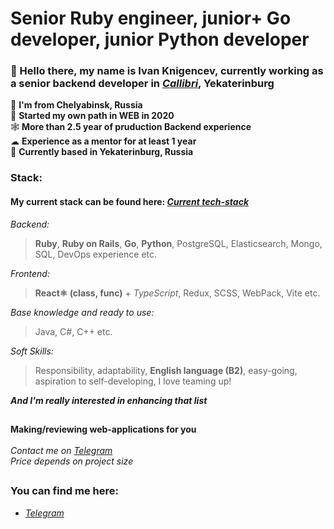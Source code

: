 #
# Senior Ruby engineer, junior+ Go developer, junior Python developer
### 👋 Hello there, my name is Ivan Knigencev, currently working as a senior backend developer in [*Callibri*](https://callibri.ru/), Yekaterinburg
📍 **I'm from Chelyabinsk, Russia**</br>
🧠 **Started my own path in WEB in 2020**</br>
🕸️ **More than 2.5 year of pruduction Backend experience**</br>
☁ **Experience as a mentor for at least 1 year**</br>
📌 **Currently based in Yekaterinburg, Russia**</br>

### Stack:

#### My current stack can be found here: [*Current tech-stack*](https://github.com/users/IKnigencev/projects)

*Backend:*

> **Ruby**, **Ruby on Rails**, **Go**, **Python**, PostgreSQL, Elasticsearch, Mongo, SQL, DevOps experience etc.

*Frontend:*

> **React⚛ (class, func)** + *TypeScript*, Redux, SCSS, WebPack, Vite etc.

*Base knowledge and ready to use:*

> Java, C#, C++ etc.

*Soft Skills:*

> Responsibility, adaptability, **English language (B2)**, easy-going, aspiration to self-developing, I love teaming up! 

***And I'm really interested in enhancing that list***
##
**Making/reviewing web-applications for you**</br>
</br>
*Contact me on [*Telegram*](https://t.me/IKnigencev)</br>
Price depends on *project size**</br>

##
### You can find me here: </br>
- [*Telegram*](https://t.me/IKnigencev) </br>


